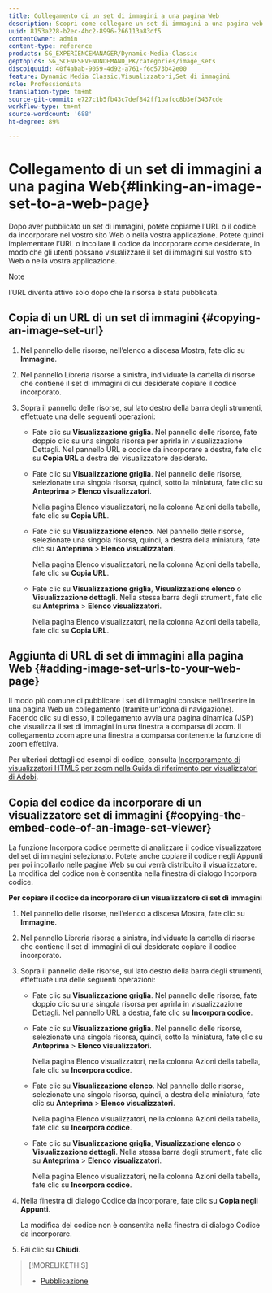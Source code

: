 ```yaml
---
title: Collegamento di un set di immagini a una pagina Web
description: Scopri come collegare un set di immagini a una pagina web.
uuid: 8153a228-b2ec-4bc2-8996-266113a83df5
contentOwner: admin
content-type: reference
products: SG_EXPERIENCEMANAGER/Dynamic-Media-Classic
geptopics: SG_SCENESEVENONDEMAND_PK/categories/image_sets
discoiquuid: 40f4abab-9059-4d92-a761-f6d573b42e00
feature: Dynamic Media Classic,Visualizzatori,Set di immagini
role: Professionista
translation-type: tm+mt
source-git-commit: e727c1b5fb43c7def842ff1bafcc8b3ef3437cde
workflow-type: tm+mt
source-wordcount: '688'
ht-degree: 89%

---
```



# Collegamento di un set di immagini a una pagina Web{#linking-an-image-set-to-a-web-page}

Dopo aver pubblicato un set di immagini, potete copiarne l’URL o il codice da incorporare nel vostro sito Web o nella vostra applicazione. Potete quindi implementare l’URL o incollare il codice da incorporare come desiderate, in modo che gli utenti possano visualizzare il set di immagini sul vostro sito Web o nella vostra applicazione.

>[!NOTE]
>
>l’URL diventa attivo solo dopo che la risorsa è stata pubblicata.

## Copia di un URL di un set di immagini {#copying-an-image-set-url}

1. Nel pannello delle risorse, nell’elenco a discesa Mostra, fate clic su **Immagine**.
1. Nel pannello Libreria risorse a sinistra, individuate la cartella di risorse che contiene il set di immagini di cui desiderate copiare il codice incorporato.
1. Sopra il pannello delle risorse, sul lato destro della barra degli strumenti, effettuate una delle seguenti operazioni:

   * Fate clic su **Visualizzazione griglia**. Nel pannello delle risorse, fate doppio clic su una singola risorsa per aprirla in visualizzazione Dettagli. Nel pannello URL e codice da incorporare a destra, fate clic su **Copia URL** a destra del visualizzatore desiderato.
   * Fate clic su **Visualizzazione griglia**. Nel pannello delle risorse, selezionate una singola risorsa, quindi, sotto la miniatura, fate clic su **Anteprima** > **Elenco visualizzatori**.

      Nella pagina Elenco visualizzatori, nella colonna Azioni della tabella, fate clic su **Copia URL**.

   * Fate clic su **Visualizzazione elenco**. Nel pannello delle risorse, selezionate una singola risorsa, quindi, a destra della miniatura, fate clic su **Anteprima** > **Elenco visualizzatori**.

      Nella pagina Elenco visualizzatori, nella colonna Azioni della tabella, fate clic su **Copia URL**.

   * Fate clic su **Visualizzazione griglia**, **Visualizzazione elenco** o **Visualizzazione dettagli**. Nella stessa barra degli strumenti, fate clic su **Anteprima** > **Elenco visualizzatori**.

      Nella pagina Elenco visualizzatori, nella colonna Azioni della tabella, fate clic su **Copia URL**.

## Aggiunta di URL di set di immagini alla pagina Web  {#adding-image-set-urls-to-your-web-page}

Il modo più comune di pubblicare i set di immagini consiste nell’inserire in una pagina Web un collegamento (tramite un’icona di navigazione). Facendo clic su di esso, il collegamento avvia una pagina dinamica (JSP) che visualizza il set di immagini in una finestra a comparsa di zoom. Il collegamento zoom apre una finestra a comparsa contenente la funzione di zoom effettiva.

Per ulteriori dettagli ed esempi di codice, consulta [Incorporamento di visualizzatori HTML5 per zoom nella Guida di riferimento per visualizzatori di Adobi](https://experienceleague.adobe.com/docs/dynamic-media-developer-resources/library/viewers-aem-assets-dmc/zoom/c-html5-20-zoom-viewer-about.html#section-e1c3106f5b3e445d9b95be337c2f94e2).

## Copia del codice da incorporare di un visualizzatore set di immagini {#copying-the-embed-code-of-an-image-set-viewer}

La funzione Incorpora codice permette di analizzare il codice visualizzatore del set di immagini selezionato. Potete anche copiare il codice negli Appunti per poi incollarlo nelle pagine Web su cui verrà distribuito il visualizzatore. La modifica del codice non è consentita nella finestra di dialogo Incorpora codice.

**Per copiare il codice da incorporare di un visualizzatore di set di immagini**

1. Nel pannello delle risorse, nell’elenco a discesa Mostra, fate clic su **Immagine**.
1. Nel pannello Libreria risorse a sinistra, individuate la cartella di risorse che contiene il set di immagini di cui desiderate copiare il codice incorporato.
1. Sopra il pannello delle risorse, sul lato destro della barra degli strumenti, effettuate una delle seguenti operazioni:

   * Fate clic su **Visualizzazione griglia**. Nel pannello delle risorse, fate doppio clic su una singola risorsa per aprirla in visualizzazione Dettagli. Nel pannello URL a destra, fate clic su **Incorpora codice**.
   * Fate clic su **Visualizzazione griglia**. Nel pannello delle risorse, selezionate una singola risorsa, quindi, sotto la miniatura, fate clic su **Anteprima** > **Elenco visualizzatori**.

      Nella pagina Elenco visualizzatori, nella colonna Azioni della tabella, fate clic su **Incorpora codice**.

   * Fate clic su **Visualizzazione elenco**. Nel pannello delle risorse, selezionate una singola risorsa, quindi, a destra della miniatura, fate clic su **Anteprima** > **Elenco visualizzatori**.

      Nella pagina Elenco visualizzatori, nella colonna Azioni della tabella, fate clic su **Incorpora codice**.

   * Fate clic su **Visualizzazione griglia**, **Visualizzazione elenco** o **Visualizzazione dettagli**. Nella stessa barra degli strumenti, fate clic su **Anteprima** > **Elenco visualizzatori**.

      Nella pagina Elenco visualizzatori, nella colonna Azioni della tabella, fate clic su **Incorpora codice**.

1. Nella finestra di dialogo Codice da incorporare, fate clic su **Copia negli Appunti**.

   La modifica del codice non è consentita nella finestra di dialogo Codice da incorporare.

1. Fai clic su **Chiudi**.

>[!MORELIKETHIS]
>
>* [Pubblicazione](publishing-files.md#publishing_files)

